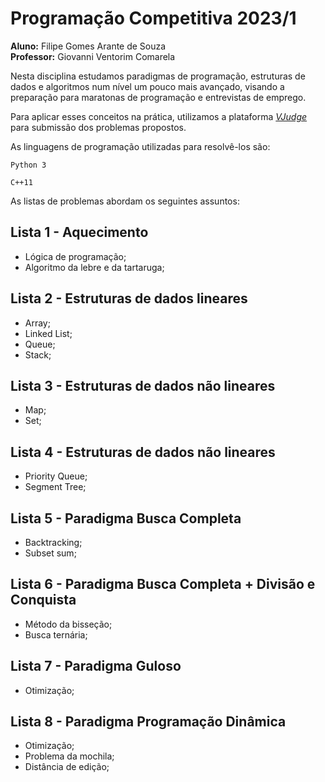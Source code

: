# Programação Competitiva 2023/1

**Aluno:** Filipe Gomes Arante de Souza\
**Professor:** Giovanni Ventorim Comarela

Nesta disciplina estudamos paradigmas de programação, estruturas de dados e algoritmos num nível um pouco mais avançado, visando a preparação para maratonas de programação e entrevistas de emprego.

Para aplicar esses conceitos na prática, utilizamos a plataforma *<a href="https://vjudge.net/">VJudge</a>* para submissão dos problemas propostos.

As linguagens de programação utilizadas para resolvê-los são:

```
Python 3
```

```
C++11
```

As listas de problemas abordam os seguintes assuntos:

## Lista 1 - Aquecimento
- Lógica de programação;
- Algoritmo da lebre e da tartaruga;

## Lista 2 - Estruturas de dados lineares
- Array;
- Linked List;
- Queue;
- Stack;

## Lista 3 - Estruturas de dados não lineares
- Map;
- Set;

## Lista 4 - Estruturas de dados não lineares
- Priority Queue;
- Segment Tree;

## Lista 5 - Paradigma Busca Completa
- Backtracking;
- Subset sum;

## Lista 6 - Paradigma Busca Completa + Divisão e Conquista
- Método da bisseção;
- Busca ternária;

## Lista 7 - Paradigma Guloso
- Otimização;

## Lista 8 - Paradigma Programação Dinâmica
- Otimização;
- Problema da mochila;
- Distância de edição;
